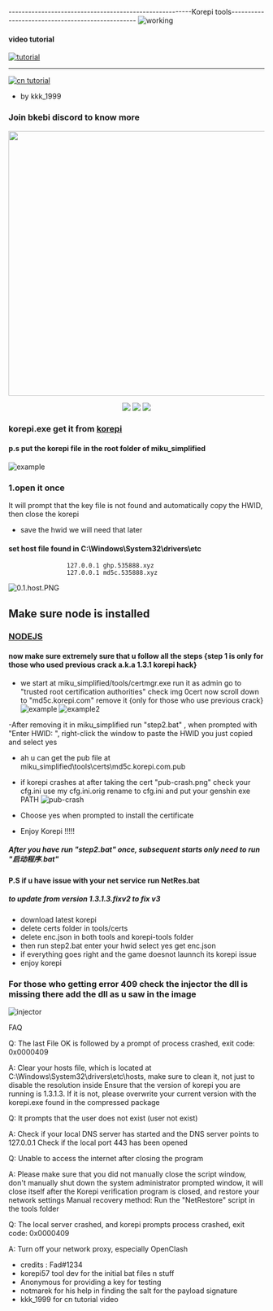 --------------------------------------------------------Korepi tools-------------------------------------------------
![working](https://github.com/Zhongli0401/korepi-tools/blob/miku_bat/img/working.png)

#### video tutorial

 [![tutorial](https://img.youtube.com/vi/AyLxVRpoI14/maxresdefault.jpg)](https://www.youtube.com/embed/AyLxVRpoI14)

----------------------------------------------------------------------------------------------------------------------------------------------------------------------------------------------------------

[![cn tutorial](https://img.youtube.com/vi/LPUsTq9Bzd8/maxresdefault.jpg)](https://www.youtube.com/embed/LPUsTq9Bzd8)   

- by kkk_1999

### Join bkebi discord to know more

<div align=center>
<img src="https://github.com/Bkebi-Group/Bkebi-GC-Release/raw/main/.github/logo.svg" width="520"/>
</div>

<p align="center">
	<a href="https://github.com/Zhongli0401/korepi-tools/releases/latest"><img src="https://img.shields.io/github/v/release/Zhongli0401/korepi-tools?style=for-the-badge?style=for-the-badge"></a>
	<a href="https://github.com/Zhongli0401/korepi-tools/releases"><img src="https://img.shields.io/github/downloads/Zhongli0401/korepi-tools/total.svg?style=for-the-badge"></a>
	<a href="https://discord.com/invite/QwuyRNq4rf"><img src="https://img.shields.io/discord/1026295403282436097?label=Discord&logo=discord&style=for-the-badge&color=blueviolet"></a>
</p>




### korepi.exe get it from [korepi](https://github.com/Cotton-Buds/calculator/releases) 

#### p.s put the korepi file in the root folder of miku_simplified

![example](https://github.com/Zhongli0401/korepi-tools/blob/miku_bat/img/korepi.PNG)

 ### 1.open it once
  It will prompt that the key file is not found and automatically copy the HWID, then close the korepi   
  - save the hwid we will need that later

  #### set host file found in C:\Windows\System32\drivers\etc
                    127.0.0.1 ghp.535888.xyz
                    127.0.0.1 md5c.535888.xyz

![0.1.host.PNG](https://github.com/Zhongli0401/korepi-tools/blob/miku_bat/img/0.1.host.PNG)



## Make sure node is installed 
 ### [NODEJS](https://nodejs.org/en/download/package-manager)

 #### now make sure extremely sure that u follow all the steps {step 1 is only for those who used previous crack a.k.a 1.3.1 korepi hack\}

 
 - we start at miku_simplified/tools/certmgr.exe run it as admin go to "trusted root certification authorities" check img 0cert now scroll down to 
       "md5c.korepi.com" remove it {only for those who use previous crack}
   ![example](https://github.com/Zhongli0401/korepi-tools/blob/miku_bat/img/0Cert.PNG)
   ![example2](https://github.com/Zhongli0401/korepi-tools/blob/miku_bat/img/1cert.PNG)
   
 -After removing it in 	   miku_simplified run "step2.bat" , when prompted with "Enter HWID: ", right-click the window to paste the HWID you just copied and select yes 

 - ah u can get the pub file at miku_simplified\tools\certs\md5c.korepi.com.pub

 - if korepi crashes at after taking the cert "pub-crash.png" check your cfg.ini use my cfg.ini.orig rename to cfg.ini and put your genshin exe PATH
   ![pub-crash](https://github.com/Zhongli0401/korepi-tools/blob/miku_bat/img/pub-crash.png)
 - Choose yes when prompted to install the certificate

 - Enjoy Korepi !!!!!

##### After you have run "step2.bat" once, subsequent starts only need to run "启动程序.bat"

#### P.S if u have issue with your net service run NetRes.bat


##### to update from version 1.3.1.3.fixv2 to fix v3
 - download latest korepi
 - delete certs folder in tools/certs
 - delete enc.json in both tools and korepi-tools folder
 - then run step2.bat enter your hwid select yes get enc.json
 - if everything goes right and the game doesnot launnch its korepi issue
 - enjoy korepi 

### For those who getting error 409 check the injector the dll is missing there add the dll  as u saw in the image

![injector](https://github.com/Zhongli0401/korepi-tools/blob/miku_bat/img/injector.PNG)

FAQ

Q: The last File OK is followed by a prompt of process crashed, exit code: 0x0000409

A: Clear your hosts file, which is located at C:\Windows\System32\drivers\etc\hosts, make sure to clean it, not just to disable the resolution inside
  Ensure that the version of korepi you are running is 1.3.1.3. If it is not, please overwrite your current version with the korepi.exe found in the compressed package

Q: It prompts that the user does not exist (user not exist)

A: Check if your local DNS server has started and the DNS server points to 127.0.0.1
   Check if the local port 443 has been opened

Q: Unable to access the internet after closing the program

A: Please make sure that you did not manually close the script window, don't manually shut down the system administrator prompted window, it will close itself after the Korepi verification program is closed, and restore your network settings
   Manual recovery method: Run the "NetRestore" script in the tools folder

Q: The local server crashed, and korepi prompts process crashed, exit code: 0x0000409

A: Turn off your network proxy, especially OpenClash

- credits : Fad#1234 
- korepi57 tool dev for the initial bat files n stuff
- Anonymous for providing a key for testing
- notmarek for his help in finding the salt for the payload signature
- kkk_1999 for cn tutorial video


		    
          




